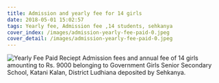 ```yaml
---
title: Admission and yearly fee for 14 girls
date: 2018-05-01 15:02:57
tags: Yearly fee, Admission fee ,14 students, sehkanya
cover_index: /images/admission-yearly-fee-paid-0.jpeg
cover_detail: /images/admission-yearly-fee-paid-0.jpeg
---
```


![Yearly Fee Paid Reciept](/images/admission-yearly-fee-paid-1.jpeg)
Admission fees and annual fee of 14 girls amounting to Rs. 9000 belonging to Government Girls Senior Secondary School,  Katani Kalan, District Ludhiana deposited by Sehkanya.
